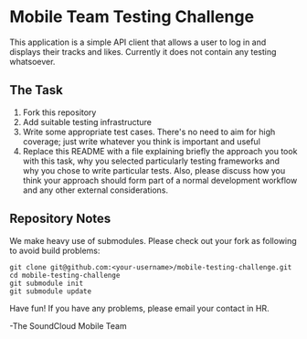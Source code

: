Mobile Team Testing Challenge
=============================

This application is a simple API client that allows a user to log in and displays their tracks and likes. Currently it does not contain any testing whatsoever.

The Task
--------
1. Fork this repository
2. Add suitable testing infrastructure
3. Write some appropriate test cases. There's no need to aim for high coverage; just write whatever you think is important and useful
4. Replace this README with a file explaining briefly the approach you took with this task, why you selected particularly testing frameworks and why you chose to write particular tests. Also, please discuss how you think your approach should form part of a normal development workflow and any other external considerations.


Repository Notes
----------------

We make heavy use of submodules. Please check out your fork as following to avoid build problems:

	git clone git@github.com:<your-username>/mobile-testing-challenge.git
	cd mobile-testing-challenge
	git submodule init
	git submodule update
	
Have fun! If you have any problems, please email your contact in HR.


-The SoundCloud Mobile Team